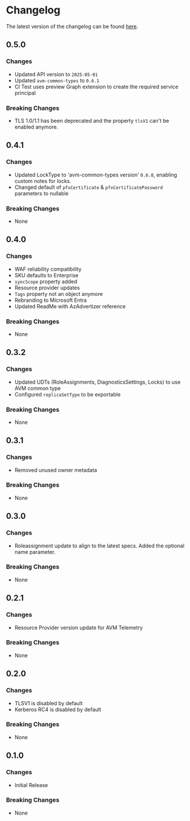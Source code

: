 # Changelog

The latest version of the changelog can be found [here](https://github.com/Azure/bicep-registry-modules/blob/main/avm/res/aad/domain-service/CHANGELOG.md).

## 0.5.0

### Changes

- Updated API version to `2025-05-01`
- Updated `avm-common-types` to `0.6.1`
- CI Test uses preview Graph extension to create the required service principal

### Breaking Changes

- TLS 1.0/1.1 has been deprecated and the property `tlsV1` can't be enabled anymore.

## 0.4.1

### Changes

- Updated LockType to 'avm-common-types version' `0.6.0`, enabling custom notes for locks.
- Changed default of `pfxCertificate` & `pfxCertificatePassword` parameters to nullable

### Breaking Changes

- None

## 0.4.0

### Changes

- WAF reliability compatibility
- SKU defaults to Enterprise
- `syncScope` property added
- Resource provider updates
- `Tags` property not an object anymore
- Rebranding to Microsoft Entra
- Updated ReadMe with AzAdvertizer reference

### Breaking Changes

- None

## 0.3.2

### Changes

- Updated UDTs (RoleAssignments, DiagnosticsSettings, Locks) to use AVM common type
- Configured `replicaSetType` to be exportable

### Breaking Changes

- None

## 0.3.1

### Changes

- Removed unused owner metadata

### Breaking Changes

- None

## 0.3.0

### Changes

- Roleassignment update to align to the latest specs. Added the optional name parameter.

### Breaking Changes

- None

## 0.2.1

### Changes

- Resource Provider version update for AVM Telemetry

### Breaking Changes

- None

## 0.2.0

### Changes

- TLSV1 is disabled by default
- Kerberos RC4 is disabled by default

### Breaking Changes

- None

## 0.1.0

### Changes

- Initial Release

### Breaking Changes

- None
